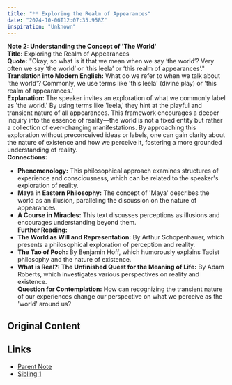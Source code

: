 ```yaml
---
title: "** Exploring the Realm of Appearances"
date: "2024-10-06T12:07:35.958Z"
inspiration: "Unknown"
---
```


**Note 2: Understanding the Concept of 'The World'**  
**Title:** Exploring the Realm of Appearances  
**Quote:** "Okay, so what is it that we mean when we say ‘the world’? Very often we say ‘the world’ or ‘this leela’ or ‘this realm of appearances’."  
**Translation into Modern English:** What do we refer to when we talk about 'the world'? Commonly, we use terms like 'this leela' (divine play) or 'this realm of appearances.'  
**Explanation:** The speaker invites an exploration of what we commonly label as 'the world.' By using terms like 'leela,' they hint at the playful and transient nature of all appearances. This framework encourages a deeper inquiry into the essence of reality—the world is not a fixed entity but rather a collection of ever-changing manifestations. By approaching this exploration without preconceived ideas or labels, one can gain clarity about the nature of existence and how we perceive it, fostering a more grounded understanding of reality.  
**Connections:**  
- **Phenomenology:** This philosophical approach examines structures of experience and consciousness, which can be related to the speaker's exploration of reality.  
- **Maya in Eastern Philosophy:** The concept of 'Maya' describes the world as an illusion, paralleling the discussion on the nature of appearances.  
- **A Course in Miracles:** This text discusses perceptions as illusions and encourages understanding beyond them.  
**Further Reading:**  
- **The World as Will and Representation:** By Arthur Schopenhauer, which presents a philosophical exploration of perception and reality.  
- **The Tao of Pooh:** By Benjamin Hoff, which humorously explains Taoist philosophy and the nature of existence.  
- **What is Real?: The Unfinished Quest for the Meaning of Life:** By Adam Roberts, which investigates various perspectives on reality and existence.  
**Question for Contemplation:** How can recognizing the transient nature of our experiences change our perspective on what we perceive as the 'world' around us?

## Original Content



## Links

- [Parent Note](/parent-note.md)
- [Sibling 1](/zettel1.md)
